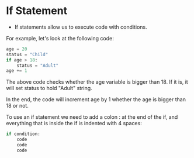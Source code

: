 
# If Statement

- If statements allow us to execute code with conditions.

For example, let's look at the following code:
```py
age = 20
status = "Child"
if age > 18:
    status = "Adult"
age += 1
```

The above code checks whether the age variable is bigger than 18. If it is, it will set status to hold "Adult" string.

In the end, the code will increment age by 1 whether the age is bigger than 18 or not.

 

To use an if statement we need to add a colon : at the end of the if, and everything that is inside the if is indented with 4 spaces:

```py
if condition:
    code
    code
    code
```
